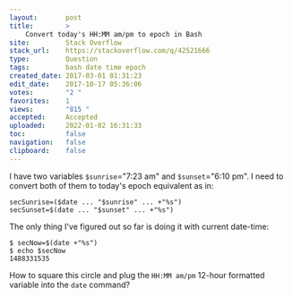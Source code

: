 ```yaml
---
layout:       post
title:        >
    Convert today's HH:MM am∕pm to epoch in Bash
site:         Stack Overflow
stack_url:    https://stackoverflow.com/q/42521666
type:         Question
tags:         bash date time epoch
created_date: 2017-03-01 01:31:23
edit_date:    2017-10-17 05:36:06
votes:        "2 "
favorites:    1
views:        "815 "
accepted:     Accepted
uploaded:     2022-01-02 16:31:33
toc:          false
navigation:   false
clipboard:    false
---
```


I have two variables `$sunrise`="7:23 am" and `$sunset`="6:10 pm". I need to convert both of them to today's epoch equivalent as in:

``` 
secSunrise=($date ... "$sunrise" ... +"%s")
secSunset=$(date ... "$sunset" ... +"%s")

```

The only thing I've figured out so far is doing it with current date-time:

``` 
$ secNow=$(date +"%s")
$ echo $secNow
1488331535

```


How to square this circle and plug the `HH:MM am/pm` 12-hour formatted variable into the `date` command?
